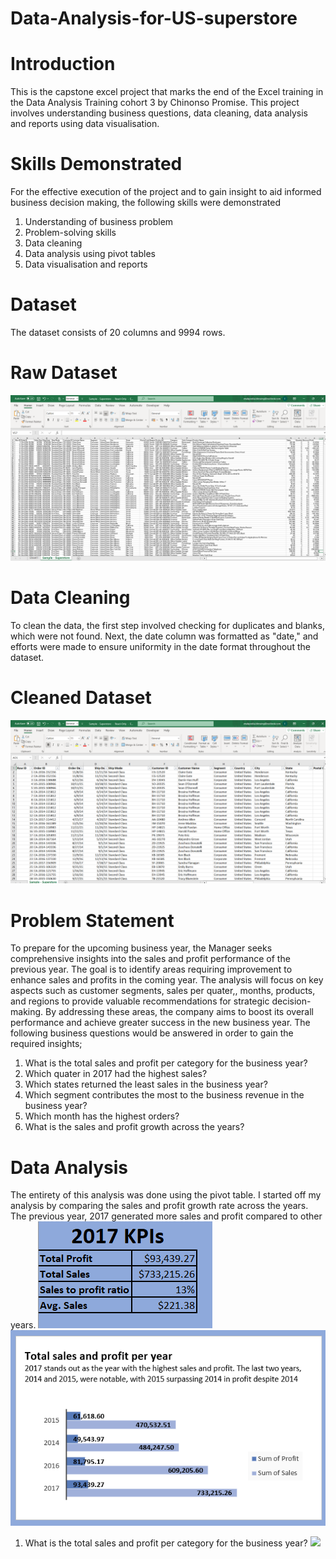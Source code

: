 # Data-Analysis-for-US-superstore
# Introduction
This is the capstone excel project that marks the end of the Excel training in the Data Analysis Training cohort 3 by Chinonso Promise. This project involves understanding business questions, data cleaning, data analysis and reports using data visualisation.

# Skills Demonstrated
For the effective execution of the project and to gain insight to aid informed business decision making, the following skills were demonstrated
1.	Understanding of business problem
2.	Problem-solving skills
3.	Data cleaning
4.	Data analysis using pivot tables
5.	Data visualisation and reports
   
# Dataset
The dataset consists of 20 columns and 9994 rows. 

# Raw Dataset
![](image101.png)

# Data Cleaning
To clean the data, the first step involved checking for duplicates and blanks, which were not found. Next, the date column was formatted as "date," and efforts were made to ensure uniformity in the date format throughout the dataset. 

# Cleaned Dataset
![](image102.png)

# Problem Statement
To prepare for the upcoming business year, the Manager seeks comprehensive insights into the sales and profit performance of the previous year. The goal is to identify areas requiring improvement to enhance sales and profits in the coming year. The analysis will focus on key aspects such as customer segments, sales per quater,, months, products, and regions to provide valuable recommendations for strategic decision-making. By addressing these areas, the company aims to boost its overall performance and achieve greater success in the new business year.
The following business questions would be answered in order to gain the required insights;

1. What is the total sales and profit per category for the business year?
2. Which quater in 2017 had the highest sales?
3. Which states returned the least sales in the business year?
4. Which segment contributes the most to the business revenue in the business year?
5. Which month has the highest orders?
6. What is the sales and profit growth across the years?

# Data Analysis
The entirety of this analysis was done using the pivot table.
I started off my analysis by comparing the sales and profit growth rate across the years. The previous year, 2017 generated more sales and profit compared to other years. 
![](image103.png)  ![](image103.0.png)

1. What is the total sales and profit per category for the business year?
![](image007.png)

  
